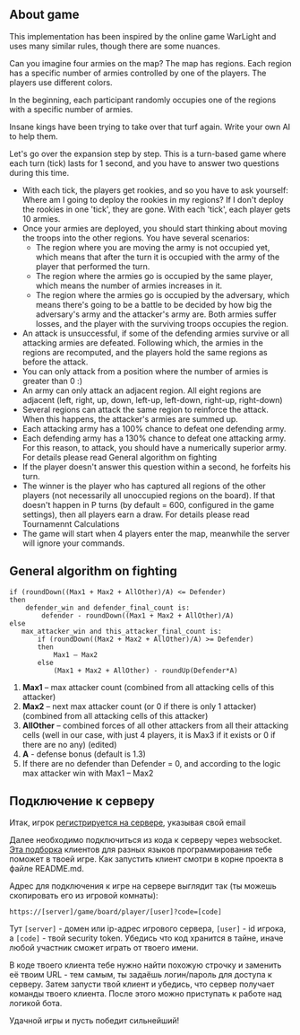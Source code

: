 <meta charset="UTF-8">

## About game
This implementation has been inspired by the online game WarLight and uses many similar rules, though there are some nuances.

Can you imagine four armies on the map? The map has regions. Each region has a specific number of armies controlled by one of the players. The players use different colors.

In the beginning, each participant randomly occupies one of the regions with a specific number of armies.

Insane kings have been trying to take over that turf again. Write your own AI to help them.

Let's go over the expansion step by step. This is a turn-based game where each turn (tick) lasts for 1 second, and you have to answer two questions during this time.
*  With each tick, the players get rookies, and so you have to ask yourself: Where am I going to deploy the rookies in my regions? If I don't deploy the rookies in one 'tick', they are gone. With each 'tick', each player gets 10 armies.
*  Once your armies are deployed, you should start thinking about moving the troops into the other regions. You have several scenarios:
   *  The region where you are moving the army is not occupied yet, which means that after the turn it is occupied with the army of the player that performed the turn.
   *  The region where the armies go is occupied by the same player, which means the number of armies increases in it.
   *  The region where the armies go is occupied by the adversary, which means there's going to be a battle to be decided by how big the adversary's army and the attacker's army are. Both armies suffer losses, and the player with the surviving troops occupies the region.
*  An attack is unsuccessful, if some of the defending armies survive or all attacking armies are defeated. Following which, the armies in the regions are recomputed, and the players hold the same regions as before the attack.
*  You can only attack from a position where the number of armies is greater than 0 :)
*  An army can only attack an adjacent region. All eight regions are adjacent (left, right, up, down, left-up, left-down, right-up, right-down)
*  Several regions can attack the same region to reinforce the attack. When this happens, the attacker's armies are summed up.
*  Each attacking army has a 100% chance to defeat one defending army.
*  Each defending army has a 130% chance to defeat one attacking army. For this reason, to attack, you should have a numerically superior army. For details please read General algorithm on fighting
*  If the player doesn't answer this question within a second, he forfeits his turn.
*  The winner is the player who has captured all regions of the other players (not necessarily all unoccupied regions on the board). If that doesn't happen in P turns (by default = 600, configured in the game settings), then all players earn a draw. For details please read Tournamennt Calculations
*  The game will start when 4 players enter the map, meanwhile the server will ignore your commands.

## General algorithm on fighting

    if (roundDown((Max1 + Max2 + AllOther)/A) <= Defender)
    then
        defender_win and defender_final_count is: 
            defender - roundDown((Max1 + Max2 + AllOther)/A)
    else
       max_attacker_win and this_attacker_final_count is:
           if (roundDown((Max2 + Max2 + AllOther)/A) >= Defender)
           then 
               Max1 – Max2
           else
               (Max1 + Max2 + AllOther) - roundUp(Defender*A)


1. **Max1** – max attacker count (combined from all attacking cells of this attacker)
2. **Max2** – next max attacker count (or 0 if there is only 1 attacker) (combined from all attacking cells of this attacker)
3. **AllOther** – combined forces of all other attackers from all their attacking cells (well in our case, with just 4 players, it is Max3 if it exists or 0 if there are no any) (edited)
4. **A** - defense bonus (default is 1.3)
5. If there are no defender than Defender = 0, and according to the logic max attacker win with Max1 – Max2


## Подключение к серверу

Итак, игрок [регистрируется на сервере](../../../register?gameName=expansion),
указывая свой email

Далее необходимо подключиться из кода к серверу через websocket.
[Эта подборка](https://github.com/codenjoyme/codenjoy-clients.git)
клиентов для разных языков программирования тебе поможет в твоей игре.
Как запустить клиент смотри в корне проекта в файле README.md.

Адрес для подключения к игре на сервере выглядит так (ты можешь скопировать его
из игровой комнаты):

`https://[server]/game/board/player/[user]?code=[code]`

Тут `[server]` - домен или ip-адрес игрового сервера, `[user]` - id игрока, a `[code]` -
твой security token. Убедись что код хранится в тайне, иначе любой участник
сможет играть от твоего имени.

В коде твоего клиента тебе нужно найти похожую строчку и заменить её твоим URL -
тем самым, ты задаёшь логин/пароль для доступа к серверу.
Затем запусти твой клиент и убедись, что сервер получает команды твоего клиента.
После этого можно приступать к работе над логикой бота.


Удачной игры и пусть победит сильнейший! 
